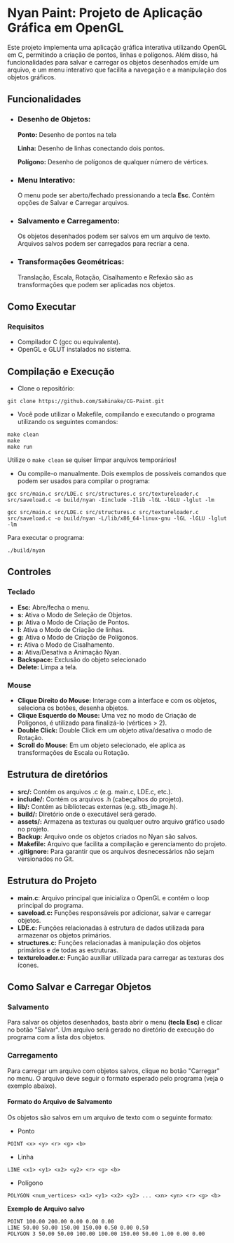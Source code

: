 
# Nyan Paint: Projeto de Aplicação Gráfica em OpenGL

Este projeto implementa uma aplicação gráfica interativa utilizando OpenGL em C, permitindo a criação de pontos, linhas e polígonos. Além disso, há funcionalidades para salvar e carregar os objetos desenhados em/de um arquivo, e um menu interativo que facilita a navegação e a manipulação dos objetos gráficos.

## Funcionalidades
* ### Desenho de Objetos:
    **Ponto:** Desenho de pontos na tela
    
    **Linha:** Desenho de linhas conectando dois pontos.
   
   **Polígono:** Desenho de polígonos de qualquer número de vértices.

* ### Menu Interativo:

    O menu pode ser aberto/fechado pressionando a tecla **Esc**. Contém opções de Salvar e Carregar arquivos.

* ### Salvamento e Carregamento:
    Os objetos desenhados podem ser salvos em um arquivo de texto. Arquivos salvos podem ser carregados para recriar a cena.

* ### Transformações Geométricas:
    Translação, Escala, Rotação, Cisalhamento e Refexão são as transformações que podem ser aplicadas nos objetos.

## Como Executar
### Requisitos
* Compilador C (gcc ou equivalente).
* OpenGL e GLUT instalados no sistema.

## Compilação e Execução
* Clone o repositório:

``` 
git clone https://github.com/Sahinake/CG-Paint.git
```
* Você pode utilizar o Makefile, compilando e executando o programa utilizando os seguintes comandos:
```
make clean
make
make run
```
   Utilize o ```make clean``` se quiser limpar arquivos temporários!
   
* Ou compile-o manualmente. Dois exemplos de possíveis comandos que podem ser usados para compilar o programa:
```
gcc src/main.c src/LDE.c src/structures.c src/textureloader.c src/saveload.c -o build/nyan -Iinclude -Ilib -lGL -lGLU -lglut -lm
```
```
gcc src/main.c src/LDE.c src/structures.c src/textureloader.c src/saveload.c -o build/nyan -L/lib/x86_64-linux-gnu -lGL -lGLU -lglut -lm
```

   Para executar o programa:
```
./build/nyan
```

## Controles
### Teclado
* **Esc:** Abre/fecha o menu.
* **s:** Ativa o Modo de Seleção de Objetos.
* **p:** Ativa o Modo de Criação de Pontos.
* **l:** Ativa o Modo de Criação de linhas.
* **g:** Ativa o Modo de Criação de Polígonos.
* **r:** Ativa o Modo de Cisalhamento.
* **a:** Ativa/Desativa a Animação Nyan.
* **Backspace:** Exclusão do objeto selecionado
* **Delete:** Limpa a tela.
### Mouse
* **Clique Direito do Mouse:** Interage com a interface e com os objetos, seleciona os botões, desenha objetos.
* **Clique Esquerdo do Mouse:** Uma vez no modo de Criação de Polígonos, é utilizado para finalizá-lo (vértices > 2).
* **Double Click:** Double Click em um objeto ativa/desativa o modo de Rotação.
* **Scroll do Mouse:** Em um objeto selecionado, ele aplica as transformações de Escala ou Rotação.

## Estrutura de diretórios
* **src/:** Contém os arquivos .c (e.g. main.c, LDE.c, etc.).
* **include/:** Contém os arquivos .h (cabeçalhos do projeto).
* **lib/:** Contém as bibliotecas externas (e.g. stb_image.h).
* **build/:** Diretório onde o executável será gerado.
* **assets/:** Armazena as texturas ou qualquer outro arquivo gráfico usado no projeto.
* **Backup:** Arquivo onde os objetos criados no Nyan são salvos.
* **Makefile:** Arquivo que facilita a compilação e gerenciamento do projeto.
* **.gitignore:** Para garantir que os arquivos desnecessários não sejam versionados no Git.

## Estrutura do Projeto
* **main.c**: Arquivo principal que inicializa o OpenGL e contém o loop principal do programa.
* **saveload.c:** Funções responsáveis por adicionar, salvar e carregar objetos.
* **LDE.c:** Funções relacionadas à estrutura de dados utilizada para armazenar os objetos primários.
* **structures.c:** Funções relacionadas à manipulação dos objetos primários e de todas as estruturas.
* **textureloader.c:** Função auxiliar utilizada para carregar as texturas dos ícones.

## Como Salvar e Carregar Objetos
### Salvamento
Para salvar os objetos desenhados, basta abrir o menu **(tecla Esc)** e clicar no botão "Salvar".
Um arquivo será gerado no diretório de execução do programa com a lista dos objetos.

### Carregamento
Para carregar um arquivo com objetos salvos, clique no botão "Carregar" no menu.
O arquivo deve seguir o formato esperado pelo programa (veja o exemplo abaixo).
#### Formato do Arquivo de Salvamento
Os objetos são salvos em um arquivo de texto com o seguinte formato:
* Ponto
```
POINT <x> <y> <r> <g> <b>
```
* Linha
```
LINE <x1> <y1> <x2> <y2> <r> <g> <b>
```
* Polígono
```
POLYGON <num_vertices> <x1> <y1> <x2> <y2> ... <xn> <yn> <r> <g> <b>
```
**Exemplo de Arquivo salvo**
```
POINT 100.00 200.00 0.00 0.00 0.00
LINE 50.00 50.00 150.00 150.00 0.50 0.00 0.50
POLYGON 3 50.00 50.00 100.00 100.00 150.00 50.00 1.00 0.00 0.00
```



